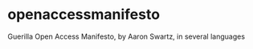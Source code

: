 openaccessmanifesto
===================

Guerilla Open Access Manifesto, by Aaron Swartz, in several languages
